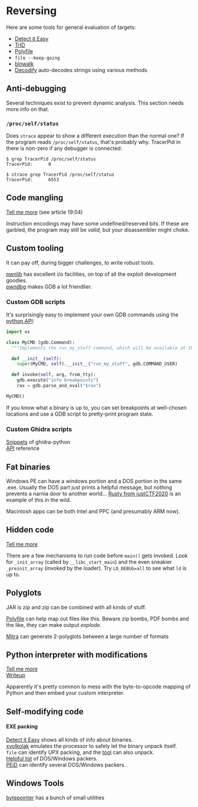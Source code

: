 # Reversing

Here are some tools for general evaluation of targets:

* [Detect it Easy](https://github.com/horsicq/Detect-It-Easy)
* [TrID](https://mark0.net/soft-trid-e.html)
* [Polyfile](https://github.com/trailofbits/polyfile)
* `file --keep-going`
* [binwalk](https://github.com/ReFirmLabs/binwalk)
* [Decodify](https://github.com/s0md3v/Decodify) auto-decodes strings using various methods

## Anti-debugging

Several techniques exist to prevent dynamic analysis. This section needs more info on that.

### `/proc/self/status`

Does `strace` appear to show a different execution than the normal one? If the program reads `/proc/self/status`, that's probably why. TracerPid in there is non-zero if any debugger is connected:

```text
$ grep TracerPid /proc/self/status
TracerPid:      0

$ strace grep TracerPid /proc/self/status
TracerPid:      6553
```

## Code mangling

[Tell me more](https://www.alchemistowl.org/pocorgtfo/pocorgtfo19.pdf) \(see article 19:04\)

Instruction encodings may have some undefined/reserved bits. If these are garbled, the program may still be _valid_, but your disassembler might choke.

## Custom tooling

It can pay off, during bigger challenges, to write robust tools.

[pwnlib](https://docs.pwntools.com/en/stable/) has excellent i/o facilities, on top of all the exploit development goodies.  
[pwndbg](https://github.com/pwndbg/pwndbg) makes GDB a lot friendlier.

### Custom GDB scripts

It's surprisingly easy to implement your own GDB commands using the [python API](https://sourceware.org/gdb/onlinedocs/gdb/Python-API.html):

```python
import os

class MyCMD (gdb.Command):
  """Implements the run_my_stuff command, which will be available at the gdb prompt"""

  def __init__(self):
    super(MyCMD, self).__init__("run_my_stuff", gdb.COMMAND_USER)

  def invoke(self, arg, from_tty):
    gdb.execute("info breakpoints")
    rax = gdb.parse_and_eval("$rax")

MyCMD()
```

If you know what a binary is up to, you can set breakpoints at well-chosen locations and use a GDB script to pretty-print program state.

### Custom Ghidra scripts

[Snippets](https://github.com/HackOvert/GhidraSnippets) of ghidra-python  
[API](https://ghidra.re/ghidra_docs/api/index.html) reference

## Fat binaries

Windows PE can have a windows portion and a DOS portion in the same .exe. Usually the DOS part just prints a helpful message, but nothing prevents a narnia door to another world... [Rusty from justCTF2020](https://ctftime.org/task/14642) is an example of this in the wild.

Macintosh apps can be both Intel and PPC \(and presumably ARM now\).

## Hidden code

[Tell me more](http://blog.k3170makan.com/2018/10/introduction-to-elf-format-part-v.html)

There are a few mechanisms to run code before `main()` gets invoked. Look for `_init_array` \(called by `__libc_start_main`\) and the even sneakier `_preinit_array` \(invoked by the loader\). Try `LD_DEBUG=all` to see what `ld` is up to.

## Polyglots

JAR is zip and zip can be combined with all kinds of stuff.

[Polyfile](https://github.com/trailofbits/polyfile) can help map out files like this. Beware zip bombs, PDF bombs and the like, they can make output _explode_.

[Mitra](https://github.com/corkami/mitra) can generate 2-polyglots between a large number of formats

## Python interpreter with modifications

[Tell me more](https://medium.com/tenable-techblog/remapping-python-opcodes-67d79586bfd5)  
[Writeup](https://lkmidas.github.io/posts/justctf2020_writeups/#remap)

Apparently it's pretty common to mess with the byte-to-opcode mapping of Python and then embed your custom interpreter.

## Self-modifying code

#### EXE packing

[Detect it Easy](https://github.com/horsicq/Detect-It-Easy) shows all kinds of info about binaries.  
[xvolkolak](http://ntinfo.biz/index.html#xvolkolak) emulates the processor to safely let the binary unpack itself.  
`file` can identify UPX packing, and the [tool](https://github.com/upx/upx) can also unpack.  
[Helpful list](https://www.bttr-software.de/freesoft/arc2.htm#exepck) of DOS/Windows packers.  
[PEiD](https://www.aldeid.com/wiki/PEiD) can identify several DOS/Windows packers.

## Windows Tools

[bytepointer](http://bytepointer.com/tools/index.htm) has a bunch of small utilities

